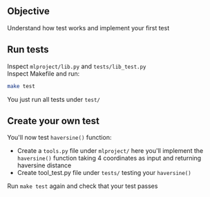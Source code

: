 ## Objective 

Understand how test works and implement your first test

## Run tests

Inspect `mlproject/lib.py`  and `tests/lib_test.py`  
Inspect Makefile and run:

```bash
make test
```

You just run all tests under `test/`  

## Create your own test

You'll now test `haversine()` function:

- Create a `tools.py` file under `mlproject/` here you'll implement the `haversine()` function taking 4 coordinates as input and returning haversine distance
- Create tool_test.py file under `tests/` testing your `haversine()` 

Run `make test` again and check that your test passes 



